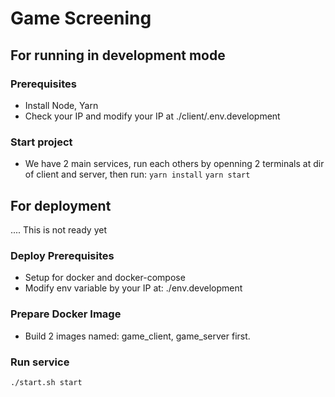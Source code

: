 # Game Screening

## For running in development mode

### Prerequisites

- Install Node, Yarn
- Check your IP and modify your IP at ./client/.env.development

### Start project

- We have 2 main services, run each others by openning 2 terminals at dir of client and server, then run:
`yarn install`
`yarn start`

## For deployment

.... This is not ready yet
### Deploy Prerequisites

- Setup for docker and docker-compose
- Modify env variable by your IP at: ./env.development

### Prepare Docker Image

- Build 2 images named: game_client, game_server first.

### Run service

`./start.sh start`